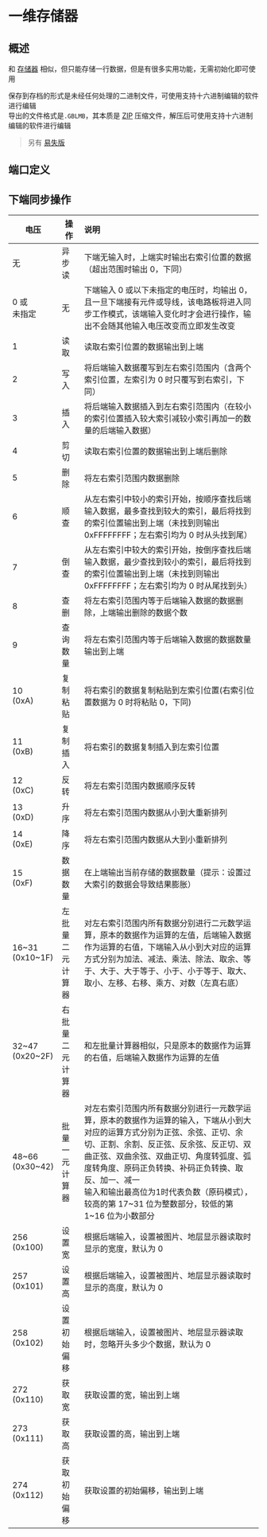 <script setup lang="ts">
import ElectricConnection from "../../../components/ElectricElement/ElectricConnection";
import ElectricConnectorType from "../../../components/ElectricElement/ElectricConnectorType";
import ElectricConnectorDirection from "../../../components/ElectricElement/ElectricConnectorDirection";
import ElectricConnectionDisplayMode from "../../../components/ElectricElement/ElectricConnectionDisplayMode";
import IOPort from "../../../components/ElectricElement/IOPort";
import ElectricElement from "../../../components/ElectricElement/ElectricElement.vue";

let connections = [
    new ElectricConnection(ElectricConnectorDirection.Top, ElectricConnectorType.Output, ElectricConnectionDisplayMode.Hide, [
        new IOPort(1, 32, "输出数据/结果", ""),
    ], false, true),
    new ElectricConnection(ElectricConnectorDirection.Right, ElectricConnectorType.Input, ElectricConnectionDisplayMode.Hide, [
        new IOPort(1, 32, "右索引", "")
    ], false, true),
        new ElectricConnection(ElectricConnectorDirection.Bottom, ElectricConnectorType.Input, ElectricConnectionDisplayMode.Hide, [
        new IOPort(1, 32, "同步操作，详见下表", "")
    ], false, true),
    new ElectricConnection(ElectricConnectorDirection.Left, ElectricConnectorType.Input, ElectricConnectionDisplayMode.Hide, [
        new IOPort(1, 32, "左索引", "")
    ], false, true),
        new ElectricConnection(ElectricConnectorDirection.In, ElectricConnectorType.Input, ElectricConnectionDisplayMode.Hide, [
        new IOPort(1, 32, "输入数据", ""),
    ], false, true)
];
</script>

# 一维存储器

## 概述

和 [存储器](../../base/shift/memory_bank) 相似，但只能存储一行数据，但是有很多实用功能，无需初始化即可使用

保存到存档的形式是未经任何处理的二进制文件，可使用支持十六进制编辑的软件进行编辑  
导出的文件格式是`.GBLMB`，其本质是 [ZIP](https://support.pkware.com/pkzip/appnote) 压缩文件，解压后可使用支持十六进制编辑的软件进行编辑

> 另有 [易失版](volatile_memory_banks#易失性一维存储器)

## 端口定义

<ElectricElement imgAltPrefix="一维存储器" :connections="connections" imgSrc="/images/expand/memory_banks/GVListMemoryBankBlock.webp"/>

## 下端同步操作

| 电压                    | 操作       | 说明                                                                                                                                                                                                 |
|-----------------------|----------|:---------------------------------------------------------------------------------------------------------------------------------------------------------------------------------------------------|
| 无                     | 异步读      | 下端无输入时，上端实时输出右索引位置的数据（超出范围时输出 0，下同）                                                                                                                                                                |
| 0 或<br/>未指定           | 无        | 下端输入 0 或以下未指定的电压时，均输出 0，且一旦下端接有元件或导线，该电路板将进入同步工作模式，该端输入变化时才会进行操作，输出不会随其他输入电压改变而立即发生改变                                                                                                              |
| 1                     | 读取       | 读取右索引位置的数据输出到上端                                                                                                                                                                                    |
| 2                     | 写入       | 将后端输入数据覆写到左右索引范围内（含两个索引位置，左索引为 0 时只覆写到右索引，下同）                                                                                                                                                      |
| 3                     | 插入       | 将后端输入数据插入到左右索引范围内（在较小的索引位置插入较大索引减较小索引再加一的数量的后端输入数据）                                                                                                                                                |
| 4                     | 剪切       | 读取右索引位置的数据输出到上端后删除                                                                                                                                                                                 |
| 5                     | 删除       | 将左右索引范围内数据删除                                                                                                                                                                                       |
| 6                     | 顺查       | 从左右索引中较小的索引开始，按顺序查找后端输入数据，最多查找到较大的索引，最后将找到的索引位置输出到上端（未找到则输出 0xFFFFFFFF；左右索引均为 0 时从头找到尾）                                                                                                            |
| 7                     | 倒查       | 从左右索引中较大的索引开始，按倒序查找后端输入数据，最少查找到较小的索引，最后将找到的索引位置输出到上端（未找到则输出 0xFFFFFFFF；左右索引均为 0 时从尾找到头）                                                                                                            |
| 8                     | 查删       | 将左右索引范围内等于后端输入数据的数据删除，上端输出删除的数据个数                                                                                                                                                                  |
| 9                     | 查询数量     | 将左右索引范围内等于后端输入数据的数据数量输出到上端                                                                                                                                                                         |
| 10<br/>(0xA)          | 复制粘贴     | 将右索引的数据复制粘贴到左索引位置(右索引位置数据为 0 时将粘贴 0，下同)                                                                                                                                                            |
| 11<br/>(0xB)          | 复制插入     | 将右索引的数据复制插入到左索引位置                                                                                                                                                                                  |
| 12<br/>(0xC)          | 反转       | 将左右索引范围内数据顺序反转                                                                                                                                                                                     |
| 13<br/>(0xD)          | 升序       | 将左右索引范围内数据从小到大重新排列                                                                                                                                                                                 |
| 14<br/>(0xE)          | 降序       | 将左右索引范围内数据从大到小重新排列                                                                                                                                                                                 |
| 15<br/>(0xF)          | 数据数量     | 在上端输出当前存储的数据数量（提示：设置过大索引的数据会导致结果膨胀）                                                                                                                                                                |
| 16\~31<br/>(0x10\~1F) | 左批量二元计算器 | 对左右索引范围内所有数据分别进行二元数学运算，原本的数据作为运算的左值，后端输入数据作为运算的右值，下端输入从小到大对应的运算方式分别为加法、减法、乘法、除法、取余、等于、大于、大于等于、小于、小于等于、取大、取小、左移、右移、乘方、对数（左真右底）                                                                      |
| 32\~47<br/>(0x20\~2F) | 右批量二元计算器 | 和左批量计算器相似，只是原本的数据作为运算的右值，后端输入数据作为运算的左值                                                                                                                                                             |
| 48\~66<br/>(0x30\~42) | 批量一元计算器  | 对左右索引范围内所有数据分别进行一元数学运算，原本的数据作为运算的输入，下端从小到大对应的运算方式分别为正弦、余弦、正切、余切、正割、余割、反正弦、反余弦、反正切、双曲正弦、双曲余弦、双曲正切、角度转弧度、弧度转角度、原码正负转换、补码正负转换、取反、加一、减一<br/>输入和输出最高位为1时代表负数（原码模式），较高的第 17\~31 位为整数部分，较低的第 1\~16 位为小数部分 |
| 256<br/>(0x100)       | 设置宽      | 根据后端输入，设置被图片、地层显示器读取时显示的宽度，默认为 0                                                                                                                                                                   |
| 257<br/>(0x101)       | 设置高      | 根据后端输入，设置被图片、地层显示器读取时显示的高度，默认为 0                                                                                                                                                                   |
| 258<br/>(0x102)       | 设置初始偏移   | 根据后端输入，设置被图片、地层显示器读取时，忽略开头多少个数据，默认为 0                                                                                                                                                              |
| 272<br/>(0x110)       | 获取宽      | 获取设置的宽，输出到上端                                                                                                                                                                                       |
| 273<br/>(0x111)       | 获取高      | 获取设置的高，输出到上端                                                                                                                                                                                       |
| 274<br/>(0x112)       | 获取初始偏移   | 获取设置的初始偏移，输出到上端                                                                                                                                                                                    |
